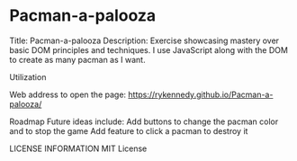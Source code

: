 # Pacman-a-palooza

Title: Pacman-a-palooza
Description:
Exercise showcasing mastery over basic DOM principles and techniques. 
I use JavaScript along with the DOM to create as many pacman as I want.

Utilization

Web address to open the page: https://rykennedy.github.io/Pacman-a-palooza/

Roadmap
Future ideas include:
Add buttons to change the pacman color and to stop the game
Add feature to click a pacman to destroy it

LICENSE INFORMATION
MIT License